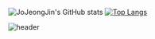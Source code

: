 ![JoJeongJin's GitHub stats](https://github-readme-stats.vercel.app/api?username=JoJeongJin&count_private=true&show_icons=true)
[![Top Langs](https://github-readme-stats.vercel.app/api/top-langs/?username=JoJeongJin)](https://github.com/JoJeongJin/github-readme-stats)

![header](https://capsule-render.vercel.app/api?type=wave&color=auto&height=300&section=header&text=JeongjinJo&fontSize=90)
